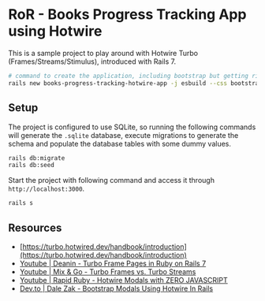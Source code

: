 # RoR - Books Progress Tracking App using Hotwire

This is a sample project to play around with Hotwire Turbo (Frames/Streams/Stimulus), introduced with Rails 7.

```sh
# command to create the application, including bootstrap but getting rid of mailer stuff
rails new books-progress-tracking-hotwire-app -j esbuild --css bootstrap --skip-action-mailer --skip-action-mailbox
```


## Setup

The project is configured to use SQLite, so running the following commands will generate the `.sqlite` database, execute migrations to generate the schema and populate the database tables with some dummy values.

```sh
rails db:migrate
rails db:seed
```

Start the project with following command and access it through `http://localhost:3000`.

```sh
rails s
```

## Resources

- [https://turbo.hotwired.dev/handbook/introduction](https://turbo.hotwired.dev/handbook/introduction)
- [Youtube | Deanin - Turbo Frame Pages in Ruby on Rails 7](https://www.youtube.com/watch?v=iwZDoz_Ya2k)
- [Youtube | Mix & Go - Turbo Frames vs. Turbo Streams](https://www.youtube.com/watch?v=vnDWsGtzOCc)
- [Youtube | Rapid Ruby - Hotwire Modals with ZERO JAVASCRIPT](https://www.youtube.com/watch?v=WK16FeBfbxI)
- [Dev.to | Dale Zak - Bootstrap Modals Using Hotwire In Rails](https://dev.to/dalezak/bootstrap-modals-using-hotwire-in-rails-3pkh)
